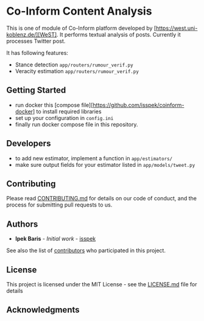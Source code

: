 # Co-Inform Content Analysis

This is one of module of Co-Inform platform developed by [https://west.uni-koblenz.de/][WeST]. It performs textual analysis of posts. Currently it processes Twitter post.

It has following features:
- Stance detection `app/routers/rumour_verif.py`
- Veracity estimation `app/routers/rumour_verif.py`

## Getting Started

- run docker this [compose file][https://github.com/isspek/coinform-docker] to install required libraries
- set up your configuration in `config.ini`
- finally run docker compose file in this repository. 

## Developers
- to add new estimator, implement a function in `app/estimators/`
- make sure output fields for your estimator listed in `app/models/tweet.py`

## Contributing

Please read [CONTRIBUTING.md](https://gist.github.com/PurpleBooth/b24679402957c63ec426) for details on our code of conduct, and the process for submitting pull requests to us.

## Authors

* **Ipek Baris** - *Initial work* - [isspek](https://github.com/isspek)

See also the list of [contributors](https://github.com/coinform-content-analysis/contributors) who participated in this project.

## License

This project is licensed under the MIT License - see the [LICENSE.md](LICENSE.md) file for details

## Acknowledgments



